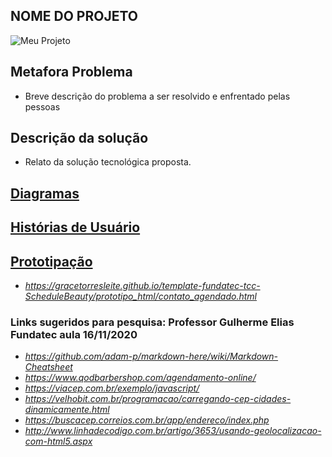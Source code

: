 ## NOME DO PROJETO
![Meu Projeto](https://lh3.googleusercontent.com/proxy/xl5R2qCqkbOjz84JZWtosw5VdihJnbleoCroft7A87-JvIxNVAHf4spVUKyFZ85TjTyvWUjbDlen12rx8nnEDssnHdChUWqPwTy2HhHLiNRoBX8i32Rqv63LFtOeAzWiPYRWhsU "Meu Trabalho TCC" )

## Metafora Problema
 - Breve descrição do problema a ser resolvido e enfrentado pelas pessoas

## Descrição da solução
 - Relato da solução tecnológica proposta.

## [Diagramas](/doc/tecnica/README.md) 

## [Histórias de Usuário](/doc/historia_usuario/README.md)

## [Prototipação](/doc/prototipacao/README.md)
 * *https://gracetorresleite.github.io/template-fundatec-tcc-ScheduleBeauty/prototipo_html/contato_agendado.html*

### Links sugeridos para pesquisa: Professor Gulherme Elias  Fundatec  aula 16/11/2020
 * *https://github.com/adam-p/markdown-here/wiki/Markdown-Cheatsheet*
 * *https://www.qodbarbershop.com/agendamento-online/*
 * *https://viacep.com.br/exemplo/javascript/*
 * *https://velhobit.com.br/programacao/carregando-cep-cidades-dinamicamente.html*
 * *https://buscacep.correios.com.br/app/endereco/index.php*
 * *http://www.linhadecodigo.com.br/artigo/3653/usando-geolocalizacao-com-html5.aspx*

